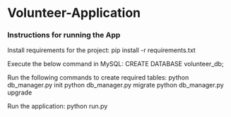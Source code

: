 # Volunteer-Application

### Instructions for running the App

 Install requirements for the project:
 pip install -r requirements.txt
 
 Execute the below command in MySQL:
 CREATE DATABASE volunteer_db;
 
 Run the following commands to create required tables:
 python db_manager.py init
 python db_manager.py migrate
 python db_manager.py upgrade
 
 Run the application:
 python run.py
